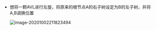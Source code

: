 + 想将一颗AVL进行左旋，将原来的根节点A的右子树设定为B的左子树，并将A,B调换位置

  ![image-20201002211823494](https://cdn.jsdelivr.net/gh/smallzhong/picgo-pic-bed@master/image-20201002211823494.png)
